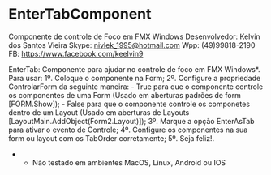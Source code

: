 # EnterTabComponent
Componente de controle de Foco em FMX Windows
Desenvolvedor: Kelvin dos Santos Vieira
        Skype: nivlek_1995@hotmail.com
          Wpp: (49)99818-2190
           FB: https://www.facebook.com/keelvin9

EnterTab: Componente para ajudar no controle de foco em FMX Windows*.
Para usar: 1º. Coloque o componente na Form;
           2º. Configure a propriedade ControlarForm da seguinte maneira:
                  - True para que o componente controle os componentes de uma Form
                    (Usado em aberturas padrões de form [FORM.Show]);
                  - False para que o componente controle os componetes dentro de um Layout
                    (Usado em aberturas de Layouts [LayoutMain.AddObject(Form2.Layout)]);
           3º. Marque a opção EnterAsTab para ativar o evento de Controle;
           4º. Configure os componentes na sua form ou layout com os TabOrder corretamente;
           5º. Seja feliz!.
* - Não testado em ambientes MacOS, Linux, Android ou IOS 
